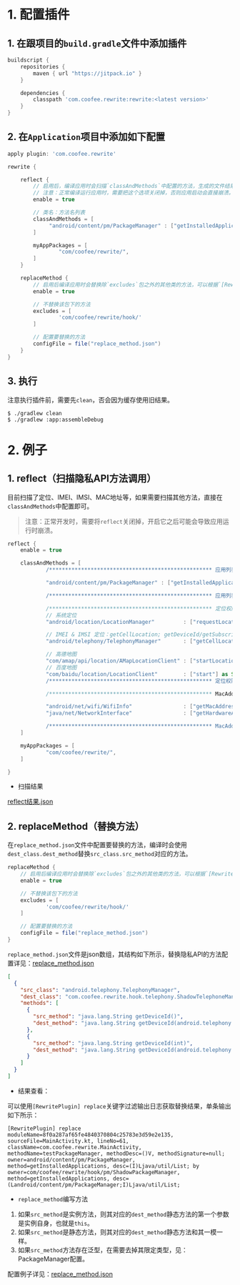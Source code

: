 # 1. 配置插件

## 1. 在跟项目的`build.gradle`文件中添加插件

```groovy
buildscript {
    repositories {
        maven { url "https://jitpack.io" }
    }

    dependencies {
        classpath 'com.coofee.rewrite:rewrite:<latest version>'
    }
}
```

## 2. 在`Application`项目中添加如下配置


```groovy
apply plugin: 'com.coofee.rewrite'

rewrite {

    reflect {
        // 启用后，编译应用时会扫描`classAndMethods`中配置的方法，生成的文件结果保存在：/build/intermediates/transforms/rewrite/debug/reflect.json中。
        // 注意：正常编译运行应用时，需要把这个选项关闭掉，否则应用启动会直接崩溃。
        enable = true

        // 类名：方法名列表
        classAndMethods = [
             "android/content/pm/PackageManager" : ["getInstalledApplications", "getInstalledPackages"] as Set
        ]

        myAppPackages = [
                "com/coofee/rewrite/",
        ]
    }

    replaceMethod {
        // 启用后编译应用时会替换除`excludes`包之外的其他类的方法，可以根据`[RewritePlugin] replace`关键字过滤输出日志获取结果。
        enable = true

        // 不替换该包下的方法
        excludes = [
                'com/coofee/rewrite/hook/'
        ]

        // 配置要替换的方法
        configFile = file("replace_method.json")
    }
}
```

## 3. 执行

注意执行插件前，需要先`clean`，否会因为缓存使用旧结果。
```shell
$ ./gradlew clean
$ ./gradlew :app:assembleDebug
```

# 2. 例子

## 1. reflect（扫描隐私API方法调用）

目前扫描了定位、IMEI、IMSI、MAC地址等，如果需要扫描其他方法，直接在`classAndMethods`中配置即可。

> 注意：正常开发时，需要将`reflect`关闭掉，开启它之后可能会导致应用运行时崩溃。

```groovy
reflect {
    enable = true

    classAndMethods = [
            /*************************************************** 应用列表 (START) ***************************************************/

            "android/content/pm/PackageManager" : ["getInstalledApplications", "getInstalledPackages"] as Set,

            /*************************************************** 应用列表 (END) ***************************************************/

            /*************************************************** 定位权限 (START) ***************************************************/
            // 系统定位
            "android/location/LocationManager"         : ["requestLocationUpdates", "requestSingleUpdate"] as Set,

            // IMEI & IMSI 定位：getCellLocation; getDeviceId/getSubscriberId/：READ_PHONE_STATE
            "android/telephony/TelephonyManager"       : ["getCellLocation", "getAllCellInfo", "requestCellInfoUpdate", "requestNetworkScan", "getDeviceId", "getSubscriberId", "getImei"] as Set,

            // 高德地图
            "com/amap/api/location/AMapLocationClient" : ["startLocation", "startAssistantLocation"] as Set,
            // 百度地图
            "com/baidu/location/LocationClient"        : ["start"] as Set,
            /*************************************************** 定位权限 (END) ***************************************************/

            /*************************************************** MacAddress (START) ***************************************************/

            "android/net/wifi/WifiInfo"                : ["getMacAddress"] as Set,
            "java/net/NetworkInterface"                : ["getHardwareAddress"] as Set,

            /*************************************************** MacAddress (END) ***************************************************/
    ]

    myAppPackages = [
            "com/coofee/rewrite/",
    ]

}
```

* 扫描结果

[reflect结果.json](./Rewrite插件数据/reflect.json)


## 2. replaceMethod（替换方法）

在`replace_method.json`文件中配置要替换的方法，编译时会使用`dest_class.dest_method`替换`src_class.src_method`对应的方法。

```groovy
replaceMethod {
    // 启用后编译应用时会替换除`excludes`包之外的其他类的方法，可以根据`[RewritePlugin] replace`关键字过滤输出日志获取结果。
    enable = true

    // 不替换该包下的方法
    excludes = [
            'com/coofee/rewrite/hook/'
    ]

    // 配置要替换的方法
    configFile = file("replace_method.json")
}
```

`replace_method.json`文件是json数组，其结构如下所示，替换隐私API的方法配置详见：[replace_method.json](./Rewrite插件数据/replace_method.json)

```json
[
  {
    "src_class": "android.telephony.TelephonyManager",  
    "dest_class": "com.coofee.rewrite.hook.telephony.ShadowTelephoneManager",
    "methods": [
      {
        "src_method": "java.lang.String getDeviceId()",
        "dest_method": "java.lang.String getDeviceId(android.telephony.TelephonyManager)"
      },
      {
        "src_method": "java.lang.String getDeviceId(int)",
        "dest_method": "java.lang.String getDeviceId(android.telephony.TelephonyManager, int)"
      }
    ]
  }
]
```


* 结果查看：

可以使用`[RewritePlugin] replace`关键字过滤输出日志获取替换结果，单条输出如下所示：

```
[RewritePlugin] replace moduleName=8f0a287af65fe4840370804c25783e3d59e2e135, sourceFile=MainActivity.kt, lineNo=61, className=com.coofee.rewrite.MainActivity, methodName=testPackageManager, methodDesc=()V, methodSignature=null; owner=android/content/pm/PackageManager, method=getInstalledApplications, desc=(I)Ljava/util/List; by owner=com/coofee/rewrite/hook/pm/ShadowPackageManager, method=getInstalledApplications, desc=(Landroid/content/pm/PackageManager;I)Ljava/util/List;
```

* `replace_method`编写方法

1. 如果`src_method`是实例方法，则其对应的`dest_method`静态方法的第一个参数是实例自身，也就是`this`。
2. 如果`src_method`是静态方法，则其对应的`dest_method`静态方法和其一模一样。
3. 如果`src_method`方法存在泛型，在需要去掉其限定类型，见：PackageManager配置。

配置例子详见：[replace_method.json](./app/replace_method.json)

